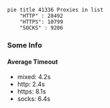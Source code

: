 
```mermaid
pie title 41336 Proxies in list
    "HTTP" : 28492
    "HTTPS": 10799
    "SOCKS" : 9206
```

### Some Info
#### Average Timeout

- mixed: 4.2s
- http: 2.4s
- https: 8.1s
- socks: 6.4s